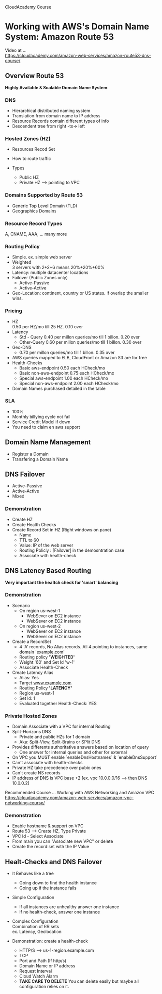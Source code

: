 CloudAcademy Course
# Working with AWS's Domain Name System: Amazon Route 53
Video at ...  
https://cloudacademy.com/amazon-web-services/amazon-route53-dns-course/


## Overview Route 53

**Highly Available & Scalable Domain Name System** 

### DNS
* Hierarchical distributed naming system
* Translation from domain name to IP address
* Resource Records contain different types of info
* Descendent tree from right -to-> left

### Hosted Zones (HZ)

* Resources Recod Set

* How to route traffic

* Types
	* Public HZ
	* Private HZ --> pointing to VPC

### Domains Supported by Route 53
* Generic Top Level Domain (TLD)
* Geographics Domains

### Resource Record Types  
A, CNAME, AAA, ... many more 

### Routing Policy
* Simple. ex. simple web server
* Weighted  
   3 servers with 2+2+6 means 20%+20%+60%
* Latency: multiple datacenter locations
* Failover (Public Zones only)  
  * Active-Passive
  * Active-Active
* Geo-Location: continent, country or US states. If overlap the smaller wins.

### Pricing
* HZ  
0.50 per HZ/mo till 25 HZ. 0.10 over
* Latency  
  * Std - Query 0.40 per millon queries/mo till 1 billon. 0.20 over
  * Other-Query 0.60 per millon queries/mo till 1 billon. 0.30 over
* Geo-DNS
  * 0.70 per millon queries/mo till 1 billon. 0.35 over
* AWS queries mapped to ELB, CloudFront or Amazon S3 are for free
* Health-Checks
  * Basic       aws-endpoint 0.50 each HCheck/mo
  * Basic   non-aws-endpoint 0.75 each HCheck/mo
  * Special     aws-endpoint 1.00 each HCheck/mo
  * Special non-aws-endpoint 2.00 each HCheck/mo
* Domain Names purchased detailed in the table

### SLA
* 100%
* Monthly billying cycle not fail  
* Service Credit Model if down
* You need to claim en aws support


## Domain Name Management
* Register a Domain
* Transfering a Domain Name

## DNS Failover
* Active-Passive
* Active-Active
* Mixed  

### Demonstration  
* Create HZ
* Create Health Checks
* Create Record Set in HZ (Right windows on pane)
  * Name
  * TTL to 60
  * Value: IP of the web server
  * Routing Policiy : [Failover] in the demosntration case
  * Associate with health-check 
  
## DNS Latency Based Routing

**Very important the healtch check for 'smart' balancing**

### Demonstration
* Scenario
  * On region us-west-1
    * WebSever on EC2 instance
	* WebSever on EC2 instance
  * On region us-west-2
    * WebSever on EC2 instance
	* WebSever on EC2 instance
* Create a RecordSet
  * 4 'A' records, No Alias records.
    All 4 pointing to instances, same domain 'example.com'
  * Routing policy **'WEIGHTED'**
  * Weight '60' and Set Id 'w-1'
  * Associate Health-Check
* Create Latency Alias
  * Alias: Yes
  * Target www.example.com
  * Routing Policy **'LATENCY'**
  * Region us-west-1
  * Set Id: 1
  * Evaluated together Health-Check: YES
  
  
### Private Hosted Zones

* Domain Associate with a VPC for internal Routing
* Split-Horizons DNS
  * Private and public HZs for 1 domain
  * Aka: Split-View, Split-Brains or SPlit DNS
* Provides differents authoritative answers based on location of query
  * One answer for internal queries and other for external
* On VPC you MUST enable ´enableDnsHostnames´ & ´enableDnsSupport´
* Can't associate with health-checks
* Private HZ take precedence over pubic ones
* Can't create NS records
* IP address of DNS is VPC base +2 [ex. vpc 10.0.0.0/16 --> then DNS 10.0.0.2]

Recommended Course ... 
Working with AWS Networking and Amazon VPC  
https://cloudacademy.com/amazon-web-services/amazon-vpc-networking-course/  

### Demonstration
* Enable hostname & support on VPC
* Route 53 --> Create HZ, Type Private
* VPC Id - Select Associate
* From main you can "Associate new VPC" or delete
* Create the record set with the IP Value


## Healt-Checks and DNS Failover

* It Behaves like a tree
  * Going down to find the health instance
  * Going up if the instance fails

* Simple Configuration
  * If all instances are unhealthy answer one instance
  * If no health-check, answer one instance
  
* Complex Configuration  
Combination of RR sets  
ex. Latency, Geolocation  

* Demonstration: create a health-check
  * HTTP/S --> us-1-region.example.com
  * TCP
  * Port and Path (If http/s)
  * Domain Name or IP address
  * Request Interval
  * Cloud Watch Alarm
  * **TAKE CARE TO DELETE**
    You can delete easily but maybe all configuration relies on it.
